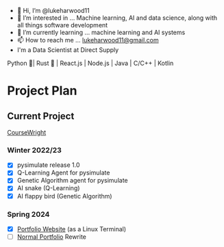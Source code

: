 - 👋 Hi, I’m @lukeharwood11
- 👀 I’m interested in ... Machine learning, AI and data science, along with all things software development
- 🌱 I’m currently learning ... machine learning and AI systems
- 📫 How to reach me ... lukeharwood11@gmail.com
- I'm a Data Scientist at Direct Supply

Python 🐍| Rust 🦀 | React.js | Node.js | Java | C/C++ | Kotlin


# Project Plan

## Current Project
[CourseWright](https://github.com/lukeharwood11/course-wright)

### Winter 2022/23
- [x] pysimulate release 1.0
- [x] Q-Learning Agent for pysimulate
- [x] Genetic Algorithm agent for pysimulate
- [x] AI snake (Q-Learning)
- [x] AI flappy bird (Genetic Algorithm)

### Spring 2024
- [x] [Portfolio Website](https://terminal.lukeharwood.dev) (as a Linux Terminal)
- [ ] [Normal Portfolio](https://lukeharwood.dev) Rewrite

